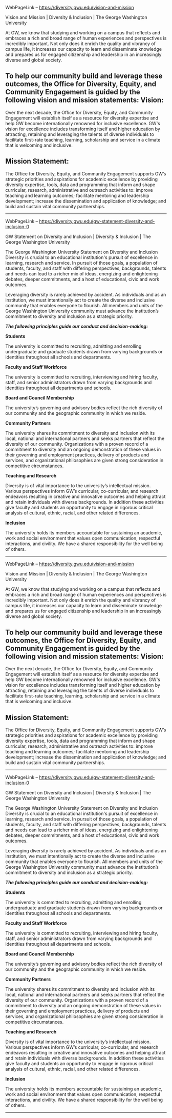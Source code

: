WebPageLink – https://diversity.gwu.edu/vision-and-mission 

 

Vision and Mission | Diversity & Inclusion | The George Washington University

At GW, we know that studying and working on a campus that reflects and embraces a rich and broad range of human experiences and perspectives is incredibly important. Not only does it enrich the quality and vibrancy of campus life, it increases our capacity to learn and disseminate knowledge and prepares us for engaged citizenship and leadership in an increasingly diverse and global society.

To help our community build and leverage these outcomes, the Office for Diversity, Equity, and Community Engagement is guided by the following vision and mission statements:
Vision:
-------

Over the next decade, the Office for Diversity, Equity, and Community Engagement will establish itself as a resource for diversity expertise and help GW become internationally renowned for inclusive excellence. GW's vision for excellence includes transforming itself and higher education by attracting, retaining and leveraging the talents of diverse individuals to facilitate first-rate teaching, learning, scholarship and service in a climate that is welcoming and inclusive.

Mission Statement:
------------------

The Office for Diversity, Equity, and Community Engagement supports GW’s strategic priorities and aspirations for academic excellence by providing diversity expertise, tools, data and programming that inform and shape curricular, research, administrative and outreach activities to: improve teaching and learning outcomes; facilitate mentoring and leadership development; increase the dissemination and application of knowledge; and build and sustain vital community partnerships.

 
** **

WebPageLink – https://diversity.gwu.edu/gw-statement-diversity-and-inclusion-0 

 

GW Statement on Diversity and Inclusion | Diversity & Inclusion | The George Washington University

The George Washington University Statement on Diversity and Inclusion Diversity is crucial to an educational institution's pursuit of excellence in learning, research and service. In pursuit of those goals, a population of students, faculty, and staff with differing perspectives, backgrounds, talents and needs can lead to a richer mix of ideas, energizing and enlightening debates, deeper commitments, and a host of educational, civic and work outcomes.

Leveraging diversity is rarely achieved by accident. As individuals and as an institution, we must intentionally act to create the diverse and inclusive community that enables everyone to flourish. All members and units of the George Washington University community must advance the institution’s commitment to diversity and inclusion as a strategic priority.

***The following principles guide our conduct and decision-making:*** 

**Students** 

The university is committed to recruiting, admitting and enrolling undergraduate and graduate students drawn from varying backgrounds or identities throughout all schools and departments.

**Faculty and Staff Workforce** 

The university is committed to recruiting, interviewing and hiring faculty, staff, and senior administrators drawn from varying backgrounds and identities throughout all departments and schools.

**Board and Council Membership** 

The university’s governing and advisory bodies reflect the rich diversity of our community and the geographic community in which we reside.

**Community Partners**

The university shares its commitment to diversity and inclusion with its local, national and international partners and seeks partners that reflect the diversity of our community. Organizations with a proven record of a commitment to diversity and an ongoing demonstration of these values in their governing and employment practices, delivery of products and services, and organizational philosophies are given strong consideration in competitive circumstances.

**Teaching and Research** 

Diversity is of vital importance to the university’s intellectual mission. Various perspectives inform GW’s curricular, co-curricular, and research endeavors resulting in creative and innovative outcomes and helping attract and retain individuals with diverse backgrounds. In addition these activities give faculty and students an opportunity to engage in rigorous critical analysis of cultural, ethnic, racial, and other related differences.

**Inclusion**

The university holds its members accountable for sustaining an academic, work and social environment that values open communication, respectful interactions, and civility. We have a shared responsibility for the well being of others.

 
** **

WebPageLink – https://diversity.gwu.edu/vision-and-mission 

 

Vision and Mission | Diversity & Inclusion | The George Washington University

At GW, we know that studying and working on a campus that reflects and embraces a rich and broad range of human experiences and perspectives is incredibly important. Not only does it enrich the quality and vibrancy of campus life, it increases our capacity to learn and disseminate knowledge and prepares us for engaged citizenship and leadership in an increasingly diverse and global society.

To help our community build and leverage these outcomes, the Office for Diversity, Equity, and Community Engagement is guided by the following vision and mission statements:
Vision:
-------

Over the next decade, the Office for Diversity, Equity, and Community Engagement will establish itself as a resource for diversity expertise and help GW become internationally renowned for inclusive excellence. GW's vision for excellence includes transforming itself and higher education by attracting, retaining and leveraging the talents of diverse individuals to facilitate first-rate teaching, learning, scholarship and service in a climate that is welcoming and inclusive.

Mission Statement:
------------------

The Office for Diversity, Equity, and Community Engagement supports GW’s strategic priorities and aspirations for academic excellence by providing diversity expertise, tools, data and programming that inform and shape curricular, research, administrative and outreach activities to: improve teaching and learning outcomes; facilitate mentoring and leadership development; increase the dissemination and application of knowledge; and build and sustain vital community partnerships.

 
** **

WebPageLink – https://diversity.gwu.edu/gw-statement-diversity-and-inclusion-0 

 

GW Statement on Diversity and Inclusion | Diversity & Inclusion | The George Washington University

The George Washington University Statement on Diversity and Inclusion Diversity is crucial to an educational institution's pursuit of excellence in learning, research and service. In pursuit of those goals, a population of students, faculty, and staff with differing perspectives, backgrounds, talents and needs can lead to a richer mix of ideas, energizing and enlightening debates, deeper commitments, and a host of educational, civic and work outcomes.

Leveraging diversity is rarely achieved by accident. As individuals and as an institution, we must intentionally act to create the diverse and inclusive community that enables everyone to flourish. All members and units of the George Washington University community must advance the institution’s commitment to diversity and inclusion as a strategic priority.

***The following principles guide our conduct and decision-making:*** 

**Students** 

The university is committed to recruiting, admitting and enrolling undergraduate and graduate students drawn from varying backgrounds or identities throughout all schools and departments.

**Faculty and Staff Workforce** 

The university is committed to recruiting, interviewing and hiring faculty, staff, and senior administrators drawn from varying backgrounds and identities throughout all departments and schools.

**Board and Council Membership** 

The university’s governing and advisory bodies reflect the rich diversity of our community and the geographic community in which we reside.

**Community Partners**

The university shares its commitment to diversity and inclusion with its local, national and international partners and seeks partners that reflect the diversity of our community. Organizations with a proven record of a commitment to diversity and an ongoing demonstration of these values in their governing and employment practices, delivery of products and services, and organizational philosophies are given strong consideration in competitive circumstances.

**Teaching and Research** 

Diversity is of vital importance to the university’s intellectual mission. Various perspectives inform GW’s curricular, co-curricular, and research endeavors resulting in creative and innovative outcomes and helping attract and retain individuals with diverse backgrounds. In addition these activities give faculty and students an opportunity to engage in rigorous critical analysis of cultural, ethnic, racial, and other related differences.

**Inclusion**

The university holds its members accountable for sustaining an academic, work and social environment that values open communication, respectful interactions, and civility. We have a shared responsibility for the well being of others.

 
** **

